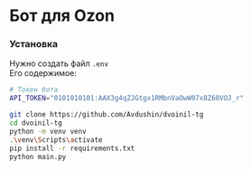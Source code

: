 # Бот для Ozon

### Установка 

Нужно создать файл `.env` \
Его содержимое:

```bash
# Токен бота
API_TOKEN="0101010101:AAX3g4qZJGtgx1RMbnVaOwW07x8Z60VOJ_r"
```

```bash
git clone https://github.com/Avdushin/dvoinil-tg
cd dvoinil-tg
python -m venv venv
.\venv\Scripts\activate
pip install -r requirements.txt
python main.py
```